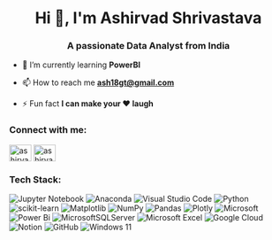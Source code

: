 <h1 align="center">Hi 👋, I'm Ashirvad Shrivastava</h1>
<h3 align="center">A passionate Data Analyst from India</h3>

- 🌱 I’m currently learning **PowerBI**

- 📫 How to reach me **ash18gt@gmail.com**

- ⚡ Fun fact **I can make your ❤️ laugh**

<h3 align="left">Connect with me:</h3>
<p align="left">
<a href="https://linkedin.com/in/ashirvadstva" target="blank"><img align="center" src="https://raw.githubusercontent.com/rahuldkjain/github-profile-readme-generator/master/src/images/icons/Social/linked-in-alt.svg" alt="ashirvadstva" height="30" width="40" /></a>
<a href="https://instagram.com/ashirvadstva" target="blank"><img align="center" src="https://raw.githubusercontent.com/rahuldkjain/github-profile-readme-generator/master/src/images/icons/Social/instagram.svg" alt="ashirvadstva" height="30" width="40" /></a>
</p>

<h3 align="left">Tech Stack:</h3>

![Jupyter Notebook](https://img.shields.io/badge/jupyter-%23FA0F00.svg?style=flat-square&logo=jupyter&logoColor=white)
![Anaconda](https://img.shields.io/badge/Anaconda-%2344A833.svg?style=flat-square&logo=anaconda&logoColor=white) 
![Visual Studio Code](https://img.shields.io/badge/Visual%20Studio%20Code-0078d7.svg?style=flat-square&logo=visual-studio-code&logoColor=white)
![Python](https://img.shields.io/badge/python-3670A0?style=flat-square&logo=python&logoColor=ffdd54) 
![scikit-learn](https://img.shields.io/badge/scikit--learn-%23F7931E.svg?style=flat-square&logo=scikit-learn&logoColor=white)
![Matplotlib](https://img.shields.io/badge/Matplotlib-%23ffffff.svg?style=flat-square&logo=Matplotlib&logoColor=Black) 
![NumPy](https://img.shields.io/badge/numpy-%23013243.svg?style=flat-square&logo=numpy&logoColor=white) 
![Pandas](https://img.shields.io/badge/pandas-%23150458.svg?style=flat-square&logo=pandas&logoColor=white) 
![Plotly](https://img.shields.io/badge/Plotly-%233F4F75.svg?style=flat-square&logo=plotly&logoColor=white) 
![Microsoft](https://img.shields.io/badge/Microsoft-0078D4?style=flat-square&logo=microsoft&logoColor=white)
![Power Bi](https://img.shields.io/badge/power_bi-F2C811?style=flat-square&logo=powerbi&logoColor=black) 
![MicrosoftSQLServer](https://img.shields.io/badge/Microsoft%20SQL%20Server-CC2927?style=flat-square&logo=microsoft%20sql%20server&logoColor=white) 
![Microsoft Excel](https://img.shields.io/badge/Microsoft_Excel-217346?style=flat-square&logo=microsoft-excel&logoColor=white)
![Google Cloud](https://img.shields.io/badge/GoogleCloud-%234285F4.svg?style=flat-square&logo=google-cloud&logoColor=white)
![Notion](https://img.shields.io/badge/Notion-%23000000.svg?style=flat-square&logo=notion&logoColor=white)
![GitHub](https://img.shields.io/badge/github-%23121011.svg?style=flat-square&logo=github&logoColor=white)
![Windows 11](https://img.shields.io/badge/Windows%2011-%230079d5.svg?style=flat-square&logo=Windows%2011&logoColor=white)
